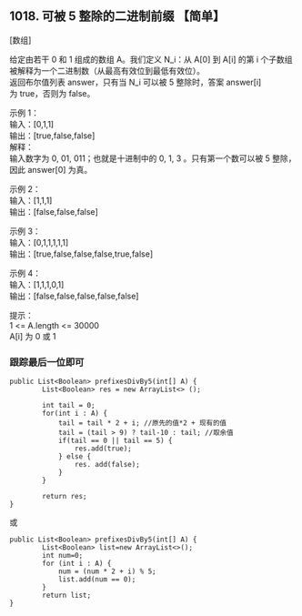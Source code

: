 ## 1018. 可被 5 整除的二进制前缀 【简单】     
[数组]     

给定由若干 0 和 1 组成的数组 A。我们定义 N_i：从 A[0] 到 A[i] 的第 i 个子数组被解释为一个二进制数（从最高有效位到最低有效位）。     
返回布尔值列表 answer，只有当 N_i 可以被 5 整除时，答案 answer[i] 为 true，否则为 false。     

示例 1：    
输入：[0,1,1]    
输出：[true,false,false]    
解释：    
输入数字为 0, 01, 011；也就是十进制中的 0, 1, 3 。只有第一个数可以被 5 整除，因此 answer[0] 为真。     

示例 2：    
输入：[1,1,1]   
输出：[false,false,false]      

示例 3：   
输入：[0,1,1,1,1,1]    
输出：[true,false,false,false,true,false]    

示例 4：   
输入：[1,1,1,0,1]    
输出：[false,false,false,false,false]    

提示：    
1 <= A.length <= 30000    
A[i] 为 0 或 1    

### 跟踪最后一位即可     
```
public List<Boolean> prefixesDivBy5(int[] A) {
        List<Boolean> res = new ArrayList<> ();

        int tail = 0;
        for(int i : A) {
            tail = tail * 2 + i; //原先的值*2 + 现有的值
            tail = (tail > 9) ? tail-10 : tail; //取余值
            if(tail == 0 || tail == 5) {
                res.add(true);
            } else {
                res. add(false);
            }
        }

        return res;
}
```

或     

```
public List<Boolean> prefixesDivBy5(int[] A) {
        List<Boolean> list=new ArrayList<>();
        int num=0;
        for (int i : A) {
            num = (num * 2 + i) % 5;
            list.add(num == 0);
        }
        return list;
}
```







